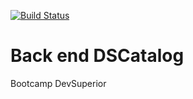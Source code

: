 [![Build Status](https://travis-ci.com/marlon-frazao/dscatalog-bootcamp-devsuperior.svg?branch=main)](https://travis-ci.com/marlon-frazao/dscatalog-bootcamp-devsuperior)

# Back end DSCatalog

Bootcamp DevSuperior

